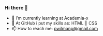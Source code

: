 ### Hi there 👋

- 🌱 I’m currently learning at Academia-x
- :dart: At GitHub i put my skills as: HTML || CSS
- 📫 How to reach me: pwilmanp@gmail.com
